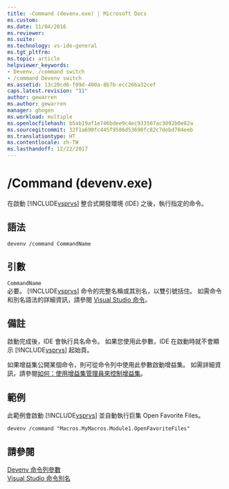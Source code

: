 ```yaml
---
title: -Command (devenv.exe) | Microsoft Docs
ms.custom: 
ms.date: 11/04/2016
ms.reviewer: 
ms.suite: 
ms.technology: vs-ide-general
ms.tgt_pltfrm: 
ms.topic: article
helpviewer_keywords:
- Devenv, /command switch
- /command Devenv switch
ms.assetid: 13c20cd6-f09d-400a-8b7b-ecc266a32cef
caps.latest.revision: "11"
author: gewarren
ms.author: gewarren
manager: ghogen
ms.workload: multiple
ms.openlocfilehash: b5ab19af1e746bdee9c4ec933507ac3092b0e82a
ms.sourcegitcommit: 32f1a690fc445f9586d53698fc82c7debd784eeb
ms.translationtype: HT
ms.contentlocale: zh-TW
ms.lasthandoff: 12/22/2017
---
```

# <a name="command-devenvexe"></a>/Command (devenv.exe)
在啟動 [!INCLUDE[vsprvs](../../code-quality/includes/vsprvs_md.md)] 整合式開發環境 (IDE) 之後，執行指定的命令。  
  
## <a name="syntax"></a>語法  
  
```  
devenv /command CommandName  
```  
  
## <a name="arguments"></a>引數  
 `CommandName`  
 必要。 [!INCLUDE[vsprvs](../../code-quality/includes/vsprvs_md.md)] 命令的完整名稱或其別名，以雙引號括住。 如需命令和別名語法的詳細資訊，請參閱 [Visual Studio 命令](../../ide/reference/visual-studio-commands.md)。  
  
## <a name="remarks"></a>備註  
 啟動完成後，IDE 會執行具名命令。 如果您使用此參數，IDE 在啟動時就不會顯示 [!INCLUDE[vsprvs](../../code-quality/includes/vsprvs_md.md)] 起始頁。  
  
 如果增益集公開某個命令，則可從命令列中使用此參數啟動增益集。 如需詳細資訊，請參閱[如何：使用增益集管理員來控制增益集](http://msdn.microsoft.com/Library/4f60444a-cb48-4cdb-8df4-941f6419aeeb)。  
  
## <a name="example"></a>範例  
 此範例會啟動 [!INCLUDE[vsprvs](../../code-quality/includes/vsprvs_md.md)] 並自動執行巨集 Open Favorite Files。  
  
```  
devenv /command "Macros.MyMacros.Module1.OpenFavoriteFiles"  
```  
  
## <a name="see-also"></a>請參閱  
 [Devenv 命令列參數](../../ide/reference/devenv-command-line-switches.md)   
 [Visual Studio 命令別名](../../ide/reference/visual-studio-command-aliases.md)